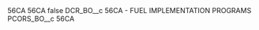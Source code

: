 <?xml version="1.0" encoding="UTF-8"?>
<CustomMetadata xmlns="http://soap.sforce.com/2006/04/metadata" xmlns:xsi="http://www.w3.org/2001/XMLSchema-instance" xmlns:xsd="http://www.w3.org/2001/XMLSchema">
    <description>56CA</description>
    <label>56CA</label>
    <protected>false</protected>
    <values>
        <field>DCR_BO__c</field>
        <value xsi:type="xsd:string">56CA - FUEL IMPLEMENTATION PROGRAMS</value>
    </values>
    <values>
        <field>PCORS_BO__c</field>
        <value xsi:type="xsd:string">56CA</value>
    </values>
</CustomMetadata>
